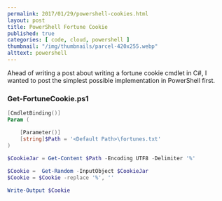 ```yaml
---
permalink: 2017/01/29/powershell-cookies.html
layout: post
title: PowerShell Fortune Cookie
published: true
categories: [ code, cloud, powershell ]
thumbnail: "/img/thumbnails/parcel-420x255.webp"
alttext: powershell
---
```


Ahead of writing a post about writing a fortune cookie cmdlet in C#, I wanted to 
post the simplest possible implementation in PowerShell first.

### Get-FortuneCookie.ps1

```powershell
[CmdletBinding()]
Param (

    [Parameter()]
    [string]$Path = '<Default Path>\fortunes.txt'
)

$CookieJar = Get-Content $Path -Encoding UTF8 -Delimiter '%'
    
$Cookie =  Get-Random -InputObject $CookieJar
$Cookie = $Cookie -replace '%', ''

Write-Output $Cookie
```
